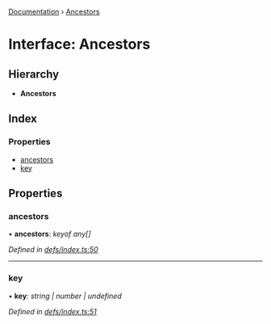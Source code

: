 [Documentation](../README.md) › [Ancestors](ancestors.md)

# Interface: Ancestors

## Hierarchy

* **Ancestors**

## Index

### Properties

* [ancestors](ancestors.md#ancestors)
* [key](ancestors.md#key)

## Properties

###  ancestors

• **ancestors**: *keyof any[]*

*Defined in [defs/index.ts:50](https://github.com/badbatch/graphql-box/blob/e00219a/packages/request-parser/src/defs/index.ts#L50)*

___

###  key

• **key**: *string | number | undefined*

*Defined in [defs/index.ts:51](https://github.com/badbatch/graphql-box/blob/e00219a/packages/request-parser/src/defs/index.ts#L51)*
